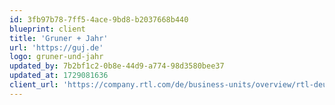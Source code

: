 ```yaml
---
id: 3fb97b78-7ff5-4ace-9bd8-b2037668b440
blueprint: client
title: 'Gruner + Jahr'
url: 'https://guj.de'
logo: gruner-und-jahr
updated_by: 7b2bf1c2-0b8e-44d9-a774-98d3580bee37
updated_at: 1729081636
client_url: 'https://company.rtl.com/de/business-units/overview/rtl-deutschland/unternehmen/gruner-jahr-deutschland-gmbh/'
---
```

